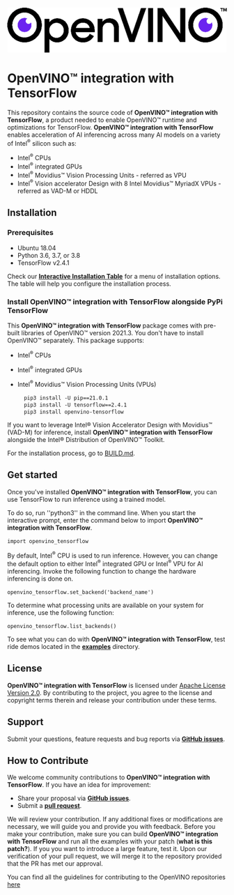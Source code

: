 <p align="center">
  <img src="images/openvino.png">
</p>

# **OpenVINO™ integration with TensorFlow**

This repository contains the source code of **OpenVINO™ integration with TensorFlow**, a product needed to enable OpenVINO™ runtime and optimizations for TensorFlow. **OpenVINO™ integration with TensorFlow** enables acceleration of AI inferencing across many AI models on a variety of Intel<sup>®</sup> silicon such as:
- Intel<sup>®</sup> CPUs 
- Intel<sup>®</sup> integrated GPUs
- Intel<sup>®</sup> Movidius™ Vision Processing Units - referred as VPU 
- Intel<sup>®</sup> Vision accelerator Design with 8 Intel Movidius™ MyriadX VPUs - referred as VAD-M or HDDL
  
## Installation
### Prerequisites

- Ubuntu 18.04
- Python 3.6, 3.7, or 3.8
- TensorFlow v2.4.1

Check our [__Interactive Installation Table__](https://openvinotoolkit.github.io/openvino_tensorflow/) for a menu of installation options. The table will help you configure the installation process.

### Install **OpenVINO™ integration with TensorFlow** alongside PyPi TensorFlow

This **OpenVINO™ integration with TensorFlow** package comes with pre-built libraries of OpenVINO™ version 2021.3. You don't have to install OpenVINO™ separately. This package supports: 
- Intel<sup>®</sup> CPUs
- Intel<sup>®</sup> integrated GPUs
- Intel<sup>®</sup> Movidius™ Vision Processing Units (VPUs)


        pip3 install -U pip==21.0.1
        pip3 install -U tensorflow==2.4.1
        pip3 install openvino-tensorflow


If you want to leverage Intel® Vision Accelerator Design with Movidius™ (VAD-M) for inference, install **OpenVINO™ integration with TensorFlow** alongside the Intel® Distribution of OpenVINO™ Toolkit. 

For the installation process, go to [BUILD.md](docs/BUILD.md). 


## Get started 

Once you've installed **OpenVINO™ integration with TensorFlow**, you can use TensorFlow to run inference using a trained model.

To do so, run ''python3'' in the command line. When you start the interactive prompt, enter the command below to import **OpenVINO™ integration with TensorFlow**.

    import openvino_tensorflow

By default, Intel<sup>®</sup> CPU is used to run inference. However, you can change the default option to either Intel<sup>®</sup> integrated GPU or Intel<sup>®</sup> VPU for AI inferencing. Invoke the following function to change the hardware inferencing is done on.  

    openvino_tensorflow.set_backend('backend_name')

To determine what processing units are available on your system for inference, use the following function:

    openvino_tensorflow.list_backends()

To see what you can do with **OpenVINO™ integration with TensorFlow**, test ride demos located in the [**examples**](https://github.com/openvinotoolkit/openvino_tensorflow/tree/master/examples) directory.

## License
**OpenVINO™ integration with TensorFlow** is licensed under [Apache License Version 2.0](LICENSE).
By contributing to the project, you agree to the license and copyright terms therein
and release your contribution under these terms.  

## Support

Submit your questions, feature requests and bug reports via [**GitHub issues**](https://github.com/openvinotoolkit/openvino_tensorflow/issues).

## How to Contribute

We welcome community contributions to **OpenVINO™ integration with TensorFlow**. If you have an idea for improvement:

* Share your proposal via [**GitHub issues**](https://github.com/openvinotoolkit/openvino_tensorflow/issues).
* Submit a [**pull request**](https://github.com/openvinotoolkit/openvino_tensorflow/pulls).

We will review your contribution. If any additional fixes or modifications are necessary, we will guide you and provide you with feedback. Before you make your contribution, make sure you can build **OpenVINO™ integration with TensorFlow** and run all the examples with your patch (**what is this patch?**). If you you want to introduce a large feature, test it. Upon our verification of your pull request, we will merge it to the repository provided that the PR has met our approval.  

You can find all the guidelines for contributing to the OpenVINO repositories [here](https://github.com/openvinotoolkit/openvino/wiki/Contribute)
